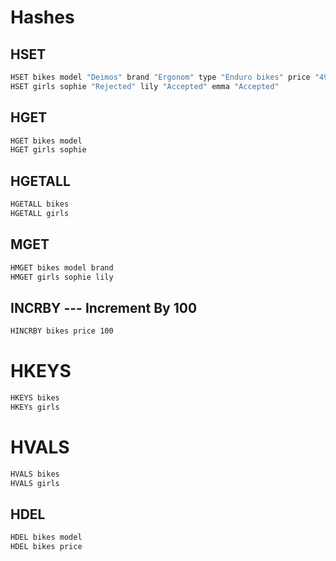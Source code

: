 # Hashes

## HSET
```sh
HSET bikes model "Deimos" brand "Ergonom" type "Enduro bikes" price "4972"
HSET girls sophie "Rejected" lily "Accepted" emma "Accepted"
```

## HGET
```sh
HGET bikes model
HGET girls sophie
```

## HGETALL 

```sh
HGETALL bikes
HGETALL girls
```

## MGET

```sh
HMGET bikes model brand
HMGET girls sophie lily
```

## INCRBY --- Increment By 100
```sh
HINCRBY bikes price 100
```

# HKEYS
```sh
HKEYS bikes
HKEYs girls
```

# HVALS
```sh
HVALS bikes
HVALS girls
```

## HDEL
```sh
HDEL bikes model
HDEL bikes price
```